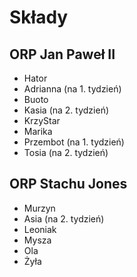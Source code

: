# Składy

## ORP Jan Paweł II

- Hator
- Adrianna (na 1. tydzień)
- Buoto
- Kasia (na 2. tydzień)
- KrzyStar
- Marika
- Przembot (na 1. tydzień)
- Tosia (na 2. tydzień)

## ORP Stachu Jones

- Murzyn
- Asia (na 2. tydzień)
- Leoniak
- Mysza
- Ola
- Żyła
